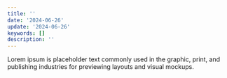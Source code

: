 ```yaml
---
title: ''
date: '2024-06-26'
update: '2024-06-26'
keywords: []
description: ''
---
```


Lorem ipsum is placeholder text commonly used in the graphic, print, and publishing industries for previewing
layouts and visual mockups.
